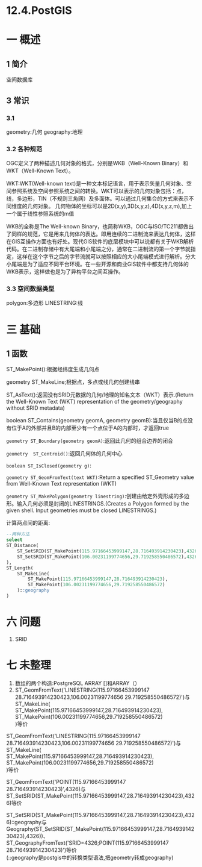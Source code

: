 # 12.4.PostGIS

# 一 概述
## 1 简介
空间数据库

## 3 常识
### 3.1  
geometry:几何
geography:地理

### 3.2 各种规范
OGC定义了两种描述几何对象的格式，分别是WKB（Well-Known Binary）和WKT（Well-Known Text）。 

WKT:WKT(Well-known text)是一种文本标记语言，用于表示矢量几何对象、空间参照系统及空间参照系统之间的转换。WKT可以表示的几何对象包括：点，线，多边形，TIN（不规则三角网）及多面体。可以通过几何集合的方式来表示不同维度的几何对象。
几何物体的坐标可以是2D(x,y),3D(x,y,z),4D(x,y,z,m),加上一个属于线性参照系统的m值

WKB的全称是The Well-known Binary，也简称WKB，OGC与ISO/TC211都做出了同样的规范，它是用来几何体的表达。即用连续的二进制流来表达几何体，这样在GIS互操作方面也有好处。现代GIS软件的底层模块中可以说都有关于WKB解析代码。在二进制存储中有大尾端和小尾端之分，通常在二进制流的第一个字节就指定，这样在这个字节之后的字节流就可以按照相应的大小尾端模式进行解析。分大小尾端是为了适应不同平台环境。在一些开源和商业GIS软件中都支持几何体的WKB表示，这样做也是为了异构平台之间互操作。

### 3.3 空间数据类型
polygon:多边形
LINESTRING:线

# 三 基础
## 1 函数
ST_MakePoint():根据经纬度生成几何点

geometry ST_MakeLine;根据点，多点或线几何创建线串

ST_AsText():返回没有SRID元数据的几何/地理的知名文本（WKT）表示.(Return the Well-Known Text (WKT) representation of the geometry/geography without SRID metadata)

boolean ST_Contains(geometry geomA, geometry geomB):当且仅当B的点没有位于A的外部并且B的内部至少有一个点位于A的内部时，才返回true

`geometry ST_Boundary(geometry geomA)`:返回此几何的组合边界的闭合

`geometry  ST_Centroid()`:返回几何体的几何中心

`boolean ST_IsClosed(geometry g)`:

`geometry ST_GeomFromText(text WKT)`:Return a specified ST_Geometry value from Well-Known Text representation (WKT)

`geometry ST_MakePolygon(geometry linestring)`:创建由给定外壳形成的多边形。输入几何必须是封闭的LINESTRINGS.(Creates a Polygon formed by the given shell. Input geometries must be closed LINESTRINGS.)


计算两点间的距离:
```sql
--两种方法
select   
ST_Distance(  
    ST_SetSRID(ST_MakePoint(115.97166453999147,28.716493914230423),4326)::geography,  
    ST_SetSRID(ST_MakePoint(106.00231199774656,29.719258550486572),4326)::geography  
),  
ST_Length(  
    ST_MakeLine(  
        ST_MakePoint(115.97166453999147,28.716493914230423),  
        ST_MakePoint(106.00231199774656,29.719258550486572)  
    )::geography  
)  
```

# 六 问题
1. SRID

# 七 未整理
1. 数组的两个构造:PostgreSQL ARRAY []和ARRAY（）
2. ST_GeomFromText('LINESTRING(115.97166453999147 28.716493914230423,106.00231199774656 29.719258550486572)')与  
ST_MakeLine(  
    ST_MakePoint(115.97166453999147,28.716493914230423),  
    ST_MakePoint(106.00231199774656,29.719258550486572)  
)等价  


ST_GeomFromText('LINESTRING(115.97166453999147 28.716493914230423,106.00231199774656 29.719258550486572)')与  
ST_MakeLine(  
    ST_MakePoint(115.97166453999147,28.716493914230423),  
    ST_MakePoint(106.00231199774656,29.719258550486572)  
)等价  
  
ST_GeomFromText('POINT(115.97166453999147 28.716493914230423)',4326)与  
ST_SetSRID(ST_MakePoint(115.97166453999147,28.716493914230423),4326)等价  
  
ST_SetSRID(ST_MakePoint(115.97166453999147,28.716493914230423),4326)::geography与  
Geography(ST_SetSRID(ST_MakePoint(115.97166453999147,28.716493914230423),4326))、  
ST_GeographyFromText('SRID=4326;POINT(115.97166453999147 28.716493914230423)')等价  
(::geography是postgis中的转换类型语法,把geometry转成geography)  